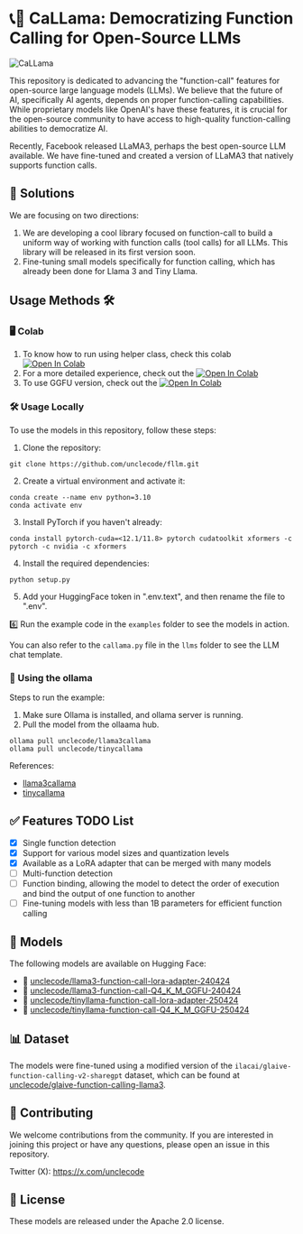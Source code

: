# 📞🦙 CaLLama: Democratizing Function Calling for Open-Source LLMs

![CaLLama](https://res.cloudinary.com/kidocode/image/upload/c_pad,w_400,h_400,ar_1:1/v1714302845/callama_3_ey59xu.png)

This repository is dedicated to advancing the "function-call" features for open-source large language models (LLMs). We believe that the future of AI, specifically AI agents, depends on proper function-calling capabilities. While proprietary models like OpenAI's have these features, it is crucial for the open-source community to have access to high-quality function-calling abilities to democratize AI.

Recently, Facebook released LLaMA3, perhaps the best open-source LLM available. We have fine-tuned and created a version of LLaMA3 that natively supports function calls.

## 🎯 Solutions
We are focusing on two directions:

1. We are developing a cool library focused on function-call to build a uniform way of working with function calls (tool calls) for all LLMs. This library will be released in its first version soon.
2. Fine-tuning small models specifically for function calling, which has already been done for Llama 3 and Tiny Llama.


## Usage Methods 🛠️

### 🖥️ Colab

1. To know how to run using helper class, check this colab [![Open In Colab](https://colab.research.google.com/assets/colab-badge.svg)](https://colab.research.google.com/drive/1qyrNeAjURfWFAwEM0ozVEfRQeHUWK4Kq?usp=sharing)
2. For a more detailed experience, check out the [![Open In Colab](https://colab.research.google.com/assets/colab-badge.svg)](https://tinyurl.com/ucfllm)
3. To use GGFU version, check out the [![Open In Colab](https://colab.research.google.com/assets/colab-badge.svg)](https://colab.research.google.com/drive/1EobHQ9fLkNvpWpXfegRUVDRpdd-Va5H_#scrollTo=rh3IlMxDduXw)

### 🛠️ Usage Locally

To use the models in this repository, follow these steps:

1. Clone the repository:
```
git clone https://github.com/unclecode/fllm.git
```

2. Create a virtual environment and activate it:
```
conda create --name env python=3.10
conda activate env
```

3. Install PyTorch if you haven't already:
```
conda install pytorch-cuda=<12.1/11.8> pytorch cudatoolkit xformers -c pytorch -c nvidia -c xformers
```

4. Install the required dependencies:
```
python setup.py
```
5. Add your HuggingFace token in ".env.text", and then rename the file to ".env".

6️⃣ Run the example code in the `examples` folder to see the models in action.

You can also refer to the `callama.py` file in the `llms` folder to see the LLM chat template.

### 🦙 Using the ollama

Steps to run the example:

1. Make sure Ollama is installed, and ollama server is running.
2. Pull the model from the ollaama hub.

```
ollama pull unclecode/llama3callama
ollama pull unclecode/tinycallama
```

References:
- [llama3callama](https://ollama.com/unclecode/llama3callama)
- [tinycallama](https://ollama.com/unclecode/tinycallama)


## ✅ Features TODO List

- [x] Single function detection
- [x] Support for various model sizes and quantization levels
- [x] Available as a LoRA adapter that can be merged with many models
- [ ] Multi-function detection
- [ ] Function binding, allowing the model to detect the order of execution and bind the output of one function to another
- [ ] Fine-tuning models with less than 1B parameters for efficient function calling

## 🤗 Models

The following models are available on Hugging Face:

- 🦙 [unclecode/llama3-function-call-lora-adapter-240424](https://huggingface.co/unclecode/llama3-function-call-lora-adapter-240424)
- 🦙 [unclecode/llama3-function-call-Q4_K_M_GGFU-240424](https://huggingface.co/unclecode/llama3-function-call-Q4_K_M_GGFU-240424)
- 🦙 [unclecode/tinyllama-function-call-lora-adapter-250424](https://huggingface.co/unclecode/tinyllama-function-call-lora-adapter-250424)
- 🦙 [unclecode/tinyllama-function-call-Q4_K_M_GGFU-250424](https://huggingface.co/unclecode/tinyllama-function-call-Q4_K_M_GGFU-250424)

## 📊 Dataset

The models were fine-tuned using a modified version of the `ilacai/glaive-function-calling-v2-sharegpt` dataset, which can be found at [unclecode/glaive-function-calling-llama3](https://huggingface.co/datasets/unclecode/glaive-function-calling-llama3).

## 🤝 Contributing

We welcome contributions from the community. If you are interested in joining this project or have any questions, please open an issue in this repository.

Twitter (X): https://x.com/unclecode

## 📜 License

These models are released under the Apache 2.0 license.
